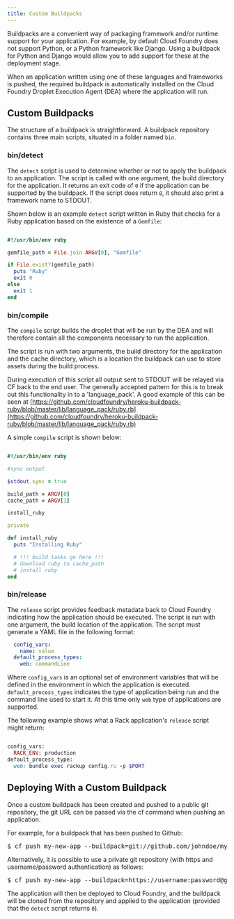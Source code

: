 ```yaml
---
title: Custom Buildpacks
---
```


Buildpacks are a convenient way of packaging framework and/or runtime support for your application. For example, by default Cloud Foundry does not support Python, or a Python framework like Django. Using a buildpack for Python and Django would allow you to add support for these at the deployment stage.

When an application written using one of these languages and frameworks is pushed, the required buildpack is automatically installed on the Cloud Foundry Droplet Execution Agent (DEA) where the application will run.


## <a id='custom-buildpacks'></a>Custom Buildpacks ##

The structure of a buildpack is straightforward. A buildpack repository contains three main scripts, situated in a folder named `bin`.

### <a id='detect-script'></a>bin/detect ###

The `detect` script is used to determine whether or not to apply the buildpack to an application. The script is called with one argument, the build directory for the application. It returns an exit code of `0` if the application can be supported by the buildpack. If the script does return `0`, it should also print a framework name to STDOUT.

Shown below is an example `detect` script written in Ruby that checks for a Ruby application based on the existence of a `Gemfile`:

~~~ruby

#!/usr/bin/env ruby

gemfile_path = File.join ARGV[0], "Gemfile"

if File.exist?(gemfile_path)
  puts "Ruby"
  exit 0
else
  exit 1
end

~~~

### <a id='compile-script'></a>bin/compile ###

The `compile` script builds the droplet that will be run by the DEA and will therefore contain all the components necessary to run the application.

The script is run with two arguments, the build directory for the application and the cache directory, which is a location the buildpack can use to store assets during the build process.

During execution of this script all output sent to STDOUT will be relayed via CF back to the end user. The generally accepted pattern for this is to break out this functionality in to a 'language_pack'. A good example of this can be seen at [https://github.com/cloudfoundry/heroku-buildpack-ruby/blob/master/lib/language_pack/ruby.rb](https://github.com/cloudfoundry/heroku-buildpack-ruby/blob/master/lib/language_pack/ruby.rb)

A simple `compile` script is shown below:

~~~ruby

#!/usr/bin/env ruby

#sync output

$stdout.sync = true

build_path = ARGV[0]
cache_path = ARGV[1]

install_ruby

private

def install_ruby
  puts "Installing Ruby"

  # !!! build tasks go here !!!
  # download ruby to cache_path
  # install ruby
end

~~~

### <a id='release-script'></a>bin/release ###

The `release` script provides feedback metadata back to Cloud Foundry indicating how the application should be executed. The script is run with one argument, the build location of the application. The script must generate a YAML file in the following format:

~~~yaml
  config_vars:
    name: value
  default_process_types:
    web: commandLine
~~~

Where `config_vars` is an optional set of environment variables that will be defined in the environment in which the application is executed. `default_process_types` indicates the type of application being run and the command line used to start it. At this time only `web` type of applications are supported.

The following example shows what a Rack application's `release` script might return:

~~~ruby

config_vars:
  RACK_ENV: production
default_process_type:
  web: bundle exec rackup config.ru -p $PORT

~~~

## <a id='deploying-with-custom-buildpacks'></a>Deploying With a Custom Buildpack ##

Once a custom buildpack has been created and pushed to a public git repository, the git URL can be passed via the cf command when pushing an application.

For example, for a buildpack that has been pushed to Github:

<pre class="terminal">
$ cf push my-new-app --buildpack=git://github.com/johndoe/my-buildpack.git
</pre>

Alternatively, it is possible to use a private git repository (with https and username/password authentication) as follows:

<pre class="terminal">
$ cf push my-new-app --buildpack=https://username:password@github.com/johndoe/my-buildpack.git
</pre>

The application will then be deployed to Cloud Foundry, and the buildpack will be cloned from the repository and applied to the application (provided that the `detect` script returns `0`).

